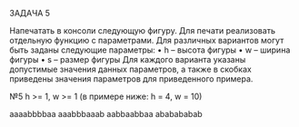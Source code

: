 ЗАДАЧА 5

Напечатать в консоли следующую фигуру.
Для печати реализовать отдельную функцию с параметрами.
Для различных вариантов могут быть заданы следующие параметры:
•	h – высота фигуры
•	w – ширина фигуры
•	s – размер фигуры
Для каждого варианта указаны допустимые значения данных параметров, а также в скобках приведены значения параметров для приведенного примера.

№5 h >= 1, w >= 1 (в примере ниже: h = 4, w = 10)

aaaabbbbaa
aaabbbaaab
aabbaabbaa
ababababab
